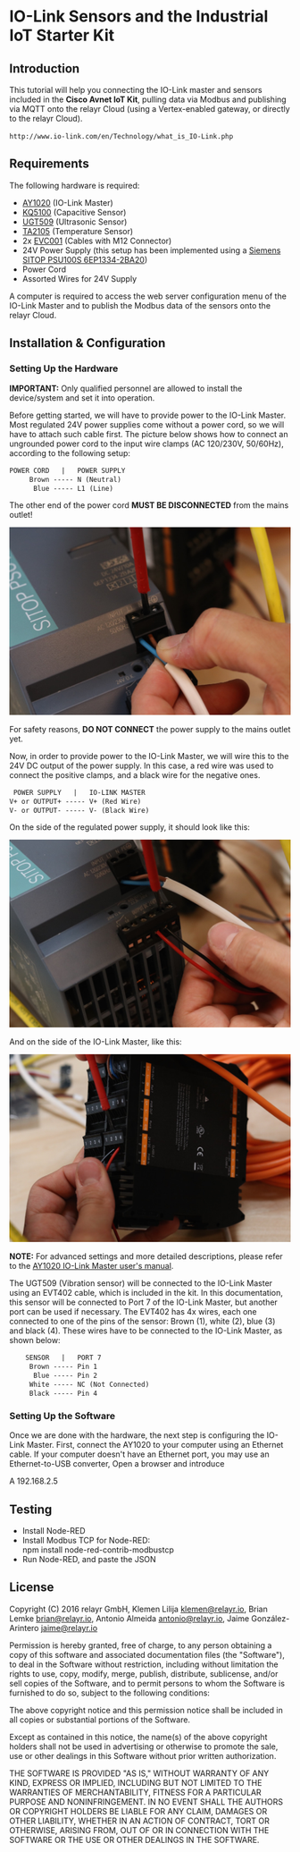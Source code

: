 # IO-Link Sensors and the Industrial IoT Starter Kit

## Introduction

This tutorial will help you connecting the IO-Link master and sensors included in the **Cisco Avnet IoT Kit**, pulling data via Modbus and publishing via MQTT onto the relayr Cloud (using a Vertex-enabled gateway, or directly to the relayr Cloud).

`http://www.io-link.com/en/Technology/what_is_IO-Link.php`


## Requirements

The following hardware is required:

* [AY1020](http://www.ifm.com/products/gb/ds/AY1020.htm) (IO-Link Master)﻿
* [KQ5100](http://www.ifm.com/products/gb/ds/KQ5100.htm) (Capacitive Sensor)
* [UGT509](http://www.ifm.com/products/gb/ds/UGT509.htm) (Ultrasonic Sensor)
* [TA2105](http://www.ifm.com/products/gb/ds/TA2105.htm) (Temperature Sensor)
* 2x [EVC001](http://www.ifm.com/products/gb/ds/EVC001.htm) (Cables with M12 Connector)
* 24V Power Supply (this setup has been implemented using a [Siemens SITOP PSU100S 6EP1334-2BA20](https://mall.industry.siemens.com/mall/en/ww/Catalog/Product/6EP1334-2BA20))
* Power Cord
* Assorted Wires for 24V Supply

A computer is required to access the web server configuration menu of the IO-Link Master and to publish the Modbus data of the sensors onto the relayr Cloud.

## Installation & Configuration

### Setting Up the Hardware

**IMPORTANT:** Only qualified personnel are allowed to install the device/system and set it into operation.

Before getting started, we will have to provide power to the IO-Link Master. Most regulated 24V power supplies come without a power cord, so we will have to attach such cable first. The picture below shows how to connect an ungrounded power cord to the input wire clamps (AC 120/230V, 50/60Hz), according to the following setup:

```
POWER CORD   |   POWER SUPPLY
     Brown ----- N (Neutral)
      Blue ----- L1 (Line)
```

The other end of the power cord **MUST BE DISCONNECTED** from the mains outlet!

![](./assets/psu_mains.jpg)

For safety reasons, **DO NOT CONNECT** the power supply to the mains outlet yet.

Now, in order to provide power to the IO-Link Master, we will wire this to the 24V DC output of the power supply. In this case, a red wire was used to connect the positive clamps, and a black wire for the negative ones. 

```
 POWER SUPPLY   |   IO-LINK MASTER
V+ or OUTPUT+ ----- V+ (Red Wire)
V- or OUTPUT- ----- V- (Black Wire)
```

On the side of the regulated power supply, it should look like this:

![](./assets/psu_output.jpg)

And on the side of the IO-Link Master, like this:

![](./assets/master_power_input.jpg)

**NOTE:** For advanced settings and more detailed descriptions, please refer to the [AY1020 IO-Link Master user's manual](https://www.ifm.com/download/files/AY1020_Manual_UK/$file/AY1020_Manual_UK.pdf).

The UGT509 (Vibration sensor) will be connected to the IO-Link Master using an EVT402 cable, which is included in the kit. In this documentation, this sensor will be connected to Port 7 of the IO-Link Master, but another port can be used if necessary. The EVT402 has 4x wires, each one connected to one of the pins of the sensor: Brown (1), white (2), blue (3) and black (4). These wires have to be connected to the IO-Link Master, as shown below:

```
    SENSOR   |   PORT 7
     Brown ----- Pin 1
      Blue ----- Pin 2
     White ----- NC (Not Connected)
     Black ----- Pin 4
```

### Setting Up the Software

Once we are done with the hardware, the next step is configuring the IO-Link Master. First, connect the AY1020 to your computer using an Ethernet cable. If your computer doesn't have an Ethernet port, you may use an Ethernet-to-USB converter, Open a browser and introduce 

A 192.168.2.5

## Testing

* Install Node-RED
* Install Modbus TCP for Node-RED:  
npm install node-red-contrib-modbustcp
* Run Node-RED, and paste the JSON

## License

Copyright (C) 2016 relayr GmbH, Klemen Lilija <klemen@relayr.io>, Brian Lemke
<brian@relayr.io>, Antonio Almeida <antonio@relayr.io>, Jaime González-Arintero <jaime@relayr.io>

Permission is hereby granted, free of charge, to any person obtaining a copy
of this software and associated documentation files (the "Software"), to deal
in the Software without restriction, including without limitation the rights
to use, copy, modify, merge, publish, distribute, sublicense, and/or sell
copies of the Software, and to permit persons to whom the Software is
furnished to do so, subject to the following conditions:

The above copyright notice and this permission notice shall be included in all
copies or substantial portions of the Software.

Except as contained in this notice, the name(s) of the above copyright holders
shall not be used in advertising or otherwise to promote the sale, use or
other dealings in this Software without prior written authorization.

THE SOFTWARE IS PROVIDED "AS IS," WITHOUT WARRANTY OF ANY KIND, EXPRESS OR
IMPLIED, INCLUDING BUT NOT LIMITED TO THE WARRANTIES OF MERCHANTABILITY,
FITNESS FOR A PARTICULAR PURPOSE AND NONINFRINGEMENT.  IN NO EVENT SHALL THE
AUTHORS OR COPYRIGHT HOLDERS BE LIABLE FOR ANY CLAIM, DAMAGES OR OTHER
LIABILITY, WHETHER IN AN ACTION OF CONTRACT, TORT OR OTHERWISE, ARISING FROM,
OUT OF OR IN CONNECTION WITH THE SOFTWARE OR THE USE OR OTHER DEALINGS IN THE
SOFTWARE.
